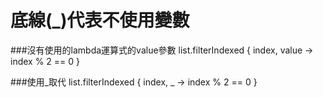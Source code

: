 # 底線(_)代表不使用變數
###沒有使用的lambda運算式的value參數
	list.filterIndexed { index, value -> index % 2 == 0 }

###使用_取代
 	list.filterIndexed { index, _ -> index % 2 == 0 }
 







